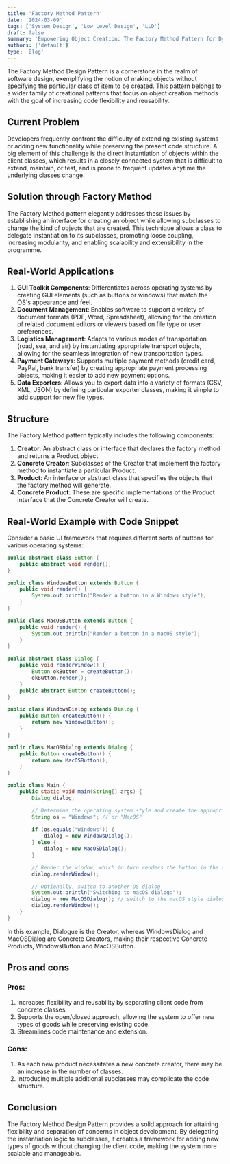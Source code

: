 ```yaml
---
title: 'Factory Method Pattern'
date: '2024-03-09'
tags: ['System Design', 'Low Level Design', 'LLD']
draft: false
summary: 'Empowering Object Creation: The Factory Method Pattern for Dynamic and Scalable System Design.'
authors: ['default']
type: 'Blog'
---
```


The Factory Method Design Pattern is a cornerstone in the realm of software design, exemplifying the notion of making objects without specifying the particular class of item to be created. This pattern belongs to a wider family of creational patterns that focus on object creation methods with the goal of increasing code flexibility and reusability.

## Current Problem

Developers frequently confront the difficulty of extending existing systems or adding new functionality while preserving the present code structure. A big element of this challenge is the direct instantiation of objects within the client classes, which results in a closely connected system that is difficult to extend, maintain, or test, and is prone to frequent updates anytime the underlying classes change.

## Solution through Factory Method

The Factory Method pattern elegantly addresses these issues by establishing an interface for creating an object while allowing subclasses to change the kind of objects that are created. This technique allows a class to delegate instantiation to its subclasses, promoting loose coupling, increasing modularity, and enabling scalability and extensibility in the programme.

## Real-World Applications

1. **GUI Toolkit Components**: Differentiates across operating systems by creating GUI elements (such as buttons or windows) that match the OS's appearance and feel.
2. **Document Management**: Enables software to support a variety of document formats (PDF, Word, Spreadsheet), allowing for the creation of related document editors or viewers based on file type or user preferences.
3. **Logistics Management**: Adapts to various modes of transportation (road, sea, and air) by instantiating appropriate transport objects, allowing for the seamless integration of new transportation types.
4. **Payment Gateways**: Supports multiple payment methods (credit card, PayPal, bank transfer) by creating appropriate payment processing objects, making it easier to add new payment options.
5. **Data Exporters**: Allows you to export data into a variety of formats (CSV, XML, JSON) by defining particular exporter classes, making it simple to add support for new file types.

## Structure

The Factory Method pattern typically includes the following components:

1. **Creator**: An abstract class or interface that declares the factory method and returns a Product object.
2. **Concrete Creator**: Subclasses of the Creator that implement the factory method to instantiate a particular Product.
3. **Product**: An interface or abstract class that specifies the objects that the factory method will generate.
4. **Concrete Product**: These are specific implementations of the Product interface that the Concrete Creator will create.

## Real-World Example with Code Snippet

Consider a basic UI framework that requires different sorts of buttons for various operating systems:

```Java
public abstract class Button {
    public abstract void render();
}

public class WindowsButton extends Button {
    public void render() {
        System.out.println("Render a button in a Windows style");
    }
}

public class MacOSButton extends Button {
    public void render() {
        System.out.println("Render a button in a macOS style");
    }
}

public abstract class Dialog {
    public void renderWindow() {
        Button okButton = createButton();
        okButton.render();
    }
    public abstract Button createButton();
}

public class WindowsDialog extends Dialog {
    public Button createButton() {
        return new WindowsButton();
    }
}

public class MacOSDialog extends Dialog {
    public Button createButton() {
        return new MacOSButton();
    }
}
```

```Java
public class Main {
    public static void main(String[] args) {
        Dialog dialog;

        // Determine the operating system style and create the appropriate dialog
        String os = "Windows"; // or "MacOS"
        
        if (os.equals("Windows")) {
            dialog = new WindowsDialog();
        } else {
            dialog = new MacOSDialog();
        }

        // Render the window, which in turn renders the button in the appropriate style
        dialog.renderWindow();

        // Optionally, switch to another OS dialog
        System.out.println("Switching to macOS dialog:");
        dialog = new MacOSDialog(); // switch to the macOS style dialog
        dialog.renderWindow();
    }
}

```

In this example, Dialogue is the Creator, whereas WindowsDialog and MacOSDialog are Concrete Creators, making their respective Concrete Products, WindowsButton and MacOSButton.

## Pros and cons

### Pros:

1. Increases flexibility and reusability by separating client code from concrete classes.
2. Supports the open/closed approach, allowing the system to offer new types of goods while preserving existing code.
3. Streamlines code maintenance and extension.

### Cons:

1. As each new product necessitates a new concrete creator, there may be an increase in the number of classes.
2. Introducing multiple additional subclasses may complicate the code structure.

## Conclusion

The Factory Method Design Pattern provides a solid approach for attaining flexibility and separation of concerns in object development. By delegating the instantiation logic to subclasses, it creates a framework for adding new types of goods without changing the client code, making the system more scalable and manageable.